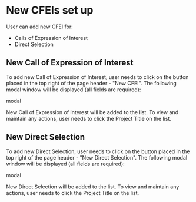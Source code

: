 # New CFEIs set up

User can add new CFEI for:

* Calls of Expression of Interest
* Direct Selection

## New Call of Expression of Interest

To add new Call of Expression of Interest, user needs to click on the button placed in the top right of the page header - "New CFEI". The following modal window will be displayed \(all fields are required\):

modal

New Call of Expression of Interest will be added to the list. To view and maintain any actions, user needs to click the Project Title on the list.

## New Direct Selection

To add new Direct Selection, user needs to click on the button placed in the top right of the page header - "New Direct Selection". The following modal window will be displayed \(all fields are required\):

modal

New Direct Selection will be added to the list. To view and maintain any actions, user needs to click the Project Title on the list.

